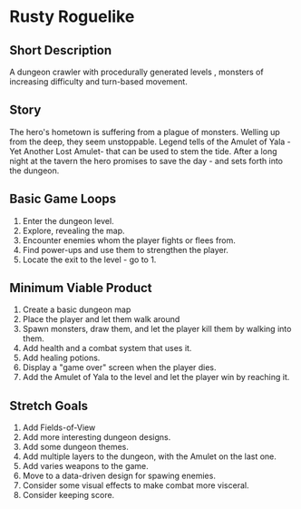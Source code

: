 Rusty Roguelike
=

Short Description
-
A dungeon crawler with procedurally generated levels , monsters of increasing difficulty and turn-based movement.

Story
-
The hero's hometown is suffering from a plague of monsters. Welling up from the deep, they seem unstoppable. Legend tells of the Amulet of Yala - Yet Another Lost Amulet- that can be used to stem the tide. After a long night at the tavern the hero promises to save the day - and sets forth into the dungeon.

Basic Game Loops
-
1. Enter the dungeon level.
2. Explore, revealing the map.
3. Encounter enemies whom the player fights or flees from.
4. Find power-ups and use them to strengthen the player.
5. Locate the exit to the level - go to 1.

Minimum Viable Product
-
1. Create a basic dungeon map
2. Place the player and let them walk around
3. Spawn monsters, draw them, and let the player kill them by walking into them.
4. Add health and a combat system that uses it.
5. Add healing potions.
6. Display a "game over" screen when the player dies.
7. Add the Amulet of Yala to the level and let the player win by reaching it.

Stretch Goals
-
1. Add Fields-of-View
2. Add more interesting dungeon designs.
3. Add some dungeon themes.
4. Add multiple layers to the dungeon, with the Amulet on the last one.
5. Add varies weapons to the game.
6. Move to a data-driven design for spawing enemies.
7. Consider some visual effects to make combat more visceral.
8. Consider keeping score.